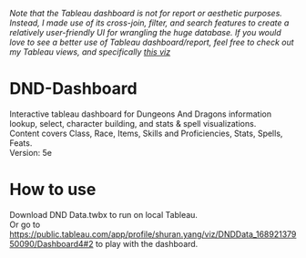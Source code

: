*Note that the Tableau dashboard is not for report or aesthetic purposes. Instead, I made use of its cross-join, filter, and search features to create a relatively user-friendly UI for wrangling the huge database.*
*If you would love to see a better use of Tableau dashboard/report, feel free to check out my Tableau views, and specifically [this viz](https://public.tableau.com/app/profile/shuran.yang/viz/NCHSMentalHealthHouseholdPulseSurvey/Dashboard)*
# DND-Dashboard
Interactive tableau dashboard for Dungeons And Dragons information lookup, select, character building, and stats & spell visualizations.\
Content covers Class, Race, Items, Skills and Proficiencies, Stats, Spells, Feats.\
Version: 5e

# How to use
Download DND Data.twbx to run on local Tableau.\
Or go to https://public.tableau.com/app/profile/shuran.yang/viz/DNDData_16892137950090/Dashboard4#2 to play with the dashboard.
